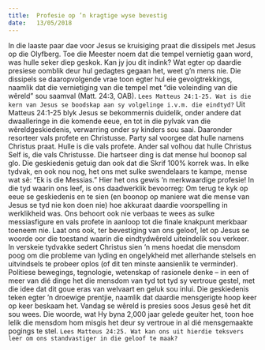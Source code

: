 ```yaml
---
title:  Profesie op ’n kragtige wyse bevestig
date:   13/05/2018
---
```


In die laaste paar dae voor Jesus se kruisiging praat die dissipels met Jesus op die Olyfberg. Toe die Meester noem dat die tempel vernietig gaan word, was hulle seker diep geskok. Kan jy jou dit indink? Wat egter op daardie presiese oomblik deur hul gedagtes gegaan het, weet g’n mens nie. Die dissipels se daaropvolgende vrae toon egter hul eie gevolgtrekkings, naamlik dat die vernietiging van die tempel met “die voleinding van die wêreld” sou saamval (Matt. 24:3, OAB). 
`Lees Matteus 24:1-25. Wat is die kern van Jesus se boodskap aan sy volgelinge i.v.m. die eindtyd?` 
Uit Matteus 24:1-25 blyk Jesus se bekommernis duidelik, onder andere dat dwaalleringe in die komende eeue, en tot in die pylvak van die wêreldgeskiedenis, verwarring onder sy kinders sou saai. Daaronder resorteer vals profete en Christusse. Party sal voorgee dat hulle namens Christus praat. Hulle is die vals profete. Ander sal volhou dat hulle Christus Self is, die vals Christusse. Die hartseer ding is dat mense hul boonop sal glo. Die geskiedenis getuig dan ook dat die Skrif 100% korrek was. In elke tydvak, en ook nou nog, het ons met sulke swendelaars te kampe, mense wat sê: “Ek is die Messias.” Hier het ons gewis ’n merkwaardige profesie! In die tyd waarin ons leef, is ons daadwerklik bevoorreg: Om terug te kyk op eeue se geskiedenis en te sien (en boonop op maniere wat die mense van Jesus se tyd nie kon doen nie) hoe akkuraat daardie voorspelling in werklikheid was. Ons behoort ook nie verbaas te wees as sulke messiasfigure en vals profete in aanloop tot die finale knakpunt merkbaar toeneem nie. Laat ons ook, ter bevestiging van ons geloof, let op Jesus se woorde oor die toestand waarin die eindtydwêreld uiteindelik sou verkeer. In verskeie tydvakke sedert Christus sien ’n mens hoedat die mensdom poog om die probleme van lyding en ongelykheid met allerhande stelsels en uitvindsels te probeer oplos (of dit ten minste aansienlik te verminder). Politiese bewegings, tegnologie, wetenskap of rasionele denke – in een of meer van dié dinge het die mensdom van tyd tot tyd sy vertroue gestel, met die idee dat dit goue eras van welvaart en geluk sou inlui. Die geskiedenis teken egter ’n droewige prentjie, naamlik dat daardie mensgerigte hoop keer op keer beskaam het. Vandag se wêreld is presies soos Jesus gesê het dit sou wees. Die woorde, wat Hy byna 2,000 jaar gelede geuiter het, toon hoe lelik die mensdom hom misgis het deur sy vertroue in al dié mensgemaakte pogings te stel. 
`Lees Matteus 24:25. Wat kan ons uit hierdie teksvers leer om ons standvastiger in die geloof te maak?`